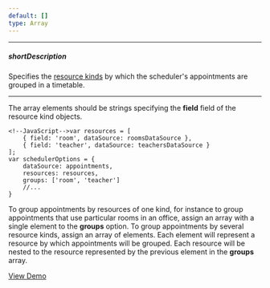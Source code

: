 ```yaml
---
default: []
type: Array
---
```

---
##### shortDescription
Specifies the [resource kinds](/Documentation/Guide/Widgets/Scheduler/Resources/#Resources) by which the scheduler's appointments are grouped in a timetable.

---
The array elements should be strings specifying the **field** field of the resource kind objects.

    <!--JavaScript-->var resources = [
        { field: 'room', dataSource: roomsDataSource },
        { field: 'teacher', dataSource: teachersDataSource }
    ];
    var schedulerOptions = {
        dataSource: appointments,
        resources: resources,
        groups: ['room', 'teacher']
        //...
    }

To group appointments by resources of one kind, for instance to group appointments that use particular rooms in an office, assign an array with a single element to the **groups** option. To group appointments by several resource kinds, assign an array of elements. Each element will represent a resource by which appointments will be grouped. Each resource will be nested to the resource represented by the previous element in the **groups** array.



<a href="http://js.devexpress.com/Demos/WidgetsGallery/#demo/formsandmulti-purposeschedulerschedulergroupedappointments" class="button orange small fix-width-155" style="margin-right: 20px;" target="_blank">View Demo</a>
